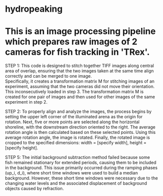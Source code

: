 # hydropeaking

# This is an image processing pipeline which prepares raw images of 2 cameras for fish tracking in 'TRex'.

STEP 1:
This code is designed to stitch together TIFF images along central area of overlap, ensuring that the two images taken at the same time align correctly and can be merged to one image.  
Specifically, it creates a transformation matrix M for stitching images of an experiment, assuming that the two cameras did not move their orientation. This inconsecutively loaded in step 3.
The transformation matrix M is created for one pair of images and then used for other images of the same experiment in step 2.

STEP 2: 
To properly align and analyze the images, the process begins by setting the upper left corner of the illuminated arena as the origin for rotation. 
Next, five or more points are selected along the horizontal shoreline, with the downstream direction oriented to the right. 
The average rotation angle is then calculated based on these selected points. Using this average rotation angle, the image is rotated. 
Finally, the rotated image is cropped to the specified dimensions: width = [specify width], height = [specify height].







STEP 5: 
The initial background subtraction method failed because some fish remained stationary for extended periods, causing them to be included in the background. 
This issue primarily occurred during the ramping phases (up_i, d_i), where short time windows were used to build a median background. 
However, these short time windows were necessary due to the changing water levels and the associated displacement of background objects caused by refraction.
